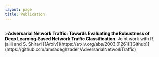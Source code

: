 ```yaml
---
layout: page
title: Publication
---
```


<br>
><font color="black"><b>Adversarial Network Traffic: Towards Evaluating the Robustness of Deep Learning-Based Network Traffic Classification.</b></font> Joint work with R. jalili and S. Shiravi [[Arxiv]](https://arxiv.org/abs/2003.01261)[[Github]](https://github.com/amsadeghzadeh/AdversarialNetworkTraffic)<br><br>
